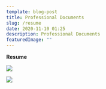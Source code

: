 ```yaml
---
template: blog-post
title: Professional Documents
slug: /resume
date: 2020-11-10 01:25
description: Professional Documents
featuredImage: ""
---
```

**Resume**



![](/assets/resume-tyler-pham.jpg)

![](/assets/resume-tyler-pham-page-2.jpg)
